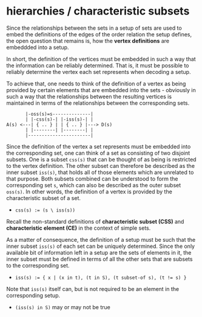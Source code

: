 
# hierarchies / characteristic subsets

Since the relationships between the sets in a setup of sets are used to embed
the definitions of the edges of the order relation the setup defines, the open
question that remains is, how the **vertex definitions** are embeddded into a
setup.

In short, the definition of the vertices must be embedded in such a way that
the information can be reliably determined. That is, it must be possible to
reliably determine the vertex each set represents when decoding a setup.

To achieve that, one needs to think of the definition of a vertex as being
provided by certain elements that are embedded into the sets - obviously in
such a way that the relationships between the resulting vertices is maintained
in terms of the relationships between the corresponding sets.

```
       |-oss(s)=s--------------|
       | |-css(s)-| |-iss(s)-| |
A(s) <---| { .. } | | { .. } |---> D(s)
       | |--------| |--------| |
       |-----------------------|
```

Since the definition of the vertex a set represents must be embedded into the
corresponding set, one can think of a set as consisting of two disjoint subsets.
One is a subset `css(s)` that can be thought of as being is restricted to the
vertex definition. The other subset can therefore be described as the inner
subset `iss(s)`, that holds all of those elements which are unrelated to that
purpose. Both subsets combined can be understood to form the corresponding set
`s`, which can also be described as the outer subset `oss(s)`. In other words,
the definition of a vertex is provided by the characteristic subset of a set.

* `css(s) := (s \ iss(s))`

Recall the non-standard definitions of **characteristic subset (CSS)** and
**characteristic element (CE)** in the context of simple sets.

As a matter of consequence, the definition of a setup must be such that the
inner subset `iss(s)` of each set can be uniquely determined. Since the only
available bit of information left in a setup are the sets of elements in it,
the inner subset must be defined in terms of all the other sets that are
subsets to the corresponding set.

* `iss(s) := { x | (x in t), (t in S), (t subset-of s), (t != s) }`

Note that `iss(s)` itself can, but is not required to be an element in the
corresponding setup.

* `(iss(s) in S)` may or may not be true
